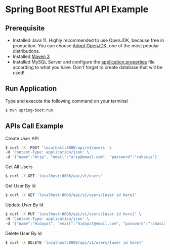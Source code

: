 # Spring Boot RESTful API Example

## Prerequisite
* Installed Java 11. Highly recommended to use OpenJDK, because free in production. 
  You can choose [Adopt OpenJDK](https://adoptopenjdk.net), one of the most popular distributions.
* Installed [Maven 3](https://maven.apache.org/install.html) 
* Installed MySQL Server and configure the [application.properties](/src/main/resources/application.properties) file 
  according to what you have. Don't forget to create database that will be used!

## Run Application
Type and execute the following command on your terminal

```bash
$ mvn spring-boot:run
```

## APIs Call Example

Create User API
```bash
$ curl -X  POST 'localhost:8080/api/v1/users' \
-H 'Content-Type: application/json' \
-d '{"name":"Arip", "email":"arip@email.com", "password":"rahasia"}'
```

Get All Users
```bash
$ curl -X GET 'localhost:8080/api/v1/users'
```

Get User By Id
```bash
$ curl -X GET 'localhost:8080/api/v1/users/[user id here]'
```

Update User By Id
```bash
$ curl -X PUT 'localhost:8080/api/v1/users/[user id here]' \
-H 'Content-Type: application/json' \
-d '{"name":"Hidayat", "email":"hidayat@email.com", "password":"rahasia123"}'
```

Delete User By Id
```bash
$ curl -X DELETE 'localhost:8080/api/v1/users/[user id here]'
```